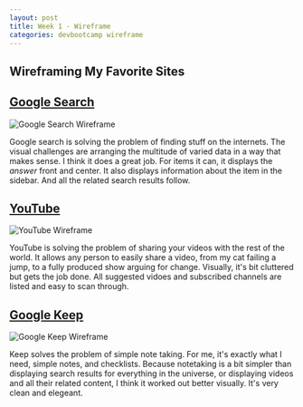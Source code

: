 ```yaml
---
layout: post
title: Week 1 - Wireframe
categories: devbootcamp wireframe
---
```


Wireframing My Favorite Sites
-----------------------------

[Google Search](http://www.google.com)
--------------------------------------

![Google Search Wireframe](images/google-wireframe.png)

Google search is solving the problem of finding stuff on the internets. The visual challenges are arranging the multitude of varied data in a way that makes sense. I think it does a great job. For items it can, it displays the *answer* front and center. It also displays information about the item in the sidebar. And all the related search results follow.


[YouTube](http://www.youtube.com)
---------------------------------

![YouTube Wireframe](images/youtube-wireframe.png)

YouTube is solving the problem of sharing your videos with the rest of the world. It allows any person to easily share a video, from my cat failing a jump, to a fully produced show arguing for change. Visually, it's bit cluttered but gets the job done. All suggested vidoes and subscribed channels are listed and easy to scan through.


[Google Keep](http://www.keep.google.com)
--------------------------------------

![Google Keep Wireframe](images/keep-wireframe.png)

Keep solves the problem of simple note taking. For me, it's exactly what I need, simple notes, and checklists. Because notetaking is a bit simpler than displaying search results for everything in the universe, or displaying videos and all their related content, I think it worked out better visually. It's very clean and elegeant.
